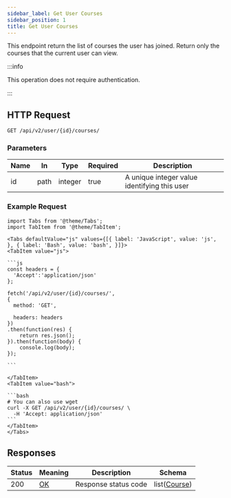 ```yaml
---
sidebar_label: Get User Courses
sidebar_position: 1
title: Get User Courses
---
```


This endpoint return the list of courses the user has joined. Return only the courses that the current user can view.

:::info

This operation does not require authentication.

:::

## HTTP Request

`GET /api/v2/user/{id}/courses/`

### Parameters

| Name | In   | Type    | Required | Description                                  |
|------|------|---------|----------|----------------------------------------------|
| id   | path | integer | true     | A unique integer value identifying this user |

### Example Request

````mdx-code-block
import Tabs from '@theme/Tabs';
import TabItem from '@theme/TabItem';

<Tabs defaultValue="js" values={[{ label: 'JavaScript', value: 'js', }, { label: 'Bash', value: 'bash', }]}>
<TabItem value="js">

```js
const headers = {
  'Accept':'application/json'
};

fetch('/api/v2/user/{id}/courses/',
{
  method: 'GET',

  headers: headers
})
.then(function(res) {
    return res.json();
}).then(function(body) {
    console.log(body);
});

```

</TabItem>
<TabItem value="bash">

```bash
# You can also use wget
curl -X GET /api/v2/user/{id}/courses/ \
  -H 'Accept: application/json'
```
</TabItem>
</Tabs>
````

## Responses

| Status | Meaning                                                 | Description          | Schema                                               |
|--------|---------------------------------------------------------|----------------------|------------------------------------------------------|
| 200    | [OK](https://tools.ietf.org/html/rfc7231#section-6.3.1) | Response status code | list([Course](/docs/apireference/v2/schemas/course)) |
